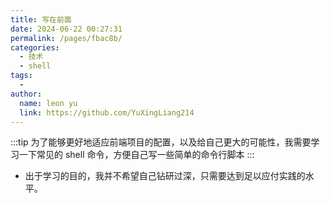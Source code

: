 ```yaml
---
title: 写在前面
date: 2024-06-22 00:27:31
permalink: /pages/fbac8b/
categories:
  - 技术
  - shell
tags:
  - 
author: 
  name: leon yu
  link: https://github.com/YuXingLiang214
---
```


:::tip
为了能够更好地适应前端项目的配置，以及给自己更大的可能性，我需要学习一下常见的 shell 命令，方便自己写一些简单的命令行脚本
:::

- 出于学习的目的，我并不希望自己钻研过深，只需要达到足以应付实践的水平。
